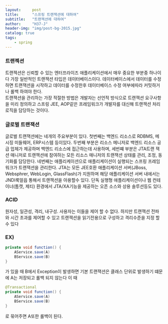 ```yaml
---
layout:     post
title:      "스프링 트랜잭션에 대하여"
subtitle:   "트랜잭션에 대하여"
author:     "H37-J"
header-img: "img/post-bg-2015.jpg"
catalog: true
tags:
    - spring
---
```


### 트랜젝션

트랜젝션은 신뢰할 수 있는 엔터프라이즈 애플리케이션에서 매우 중요한 부분중 하나이다
가장 일반적인 트랜잭션 타입은 데이터베이스이다. 데이터베이스에서 데이터를 수정하면 트랜잭션을 시작하고 데이터를 수정한후 데이터베이스 수정 여부에따라 커밋하거나 롤백 하여야 한다.  
트랜잭션을 관리하는 가장 적절한 방법은 개발자는 선언적 방식으로 트랜잭션 요구사항을 미리 정의하고 스프링 JEE, AOP같은 프레임워크가 개발자를 대신해 트랜잭션 처리 로직을 담당하는 것이다.

### 글로벌 트랜잭션

글로벌 트랜잭션에는 네개의 주요부분이 있다. 첫번째는 백엔드 리소스로 RDBMS, 메시징 미들웨어, ERP시스템 등이있다. 두번째 부분은 리소스 메니저로 백엔드 리소스 공급 업체가 제공하며 백엔드 리소스에 접근하는데 사용하며, 세번쨰 부분은 JTA트랜 잭션 매니저로 트랜잭션에 참여하는 모든 리소스 매니저의 트랜잭션 상태를 관리, 조정, 동기화를 담당한다. 네번째는 애플리케이션으로 애플리케이션이 실행되는 스프링 프레임워크가 트랜잭션을 관리한다. JTA는 모든 JEE호환 애플리케이션 서버(JBoss, Websphrer, WebLogin, GlassFlash)가 지원하며 해당 애플리케이션 서버 내에서는 JNDI룩얼읍 통해서 트랜잭션을 아용할수 있다. 단독 실행형 애플리케이션이나 웹 컨테이너(톰캣, 제티) 환경에서 JTA/XA기능을 제공하는 오픈 소스와 상용 솔루션등도 있다.

### ACID

원자성, 일관성, 격리, 내구성. 사용자는 이들을 제어 할 수 없다. 하지만 트랜잭션 전파와 시간 초과를 제어할 수 있고 트랜잭션을 읽기전용으로 구성하고 격리수준을 지정 할 수 있다

### EX)

```java
private void function() {
    AService.save(A)
    BService.save(B)
}
```

가 있을 때 B에서 Exception이 발생하면 기본 트랜잭션은 클래스 단위로 발생하기 떄문에 A는 저장되고 롤백 되지 않는다
이 때

```java
@Transactional
private void function() {
    AService.save(A)
    BService.save(B)
}
```

로 묶어주면 A또한 롤백이 된다.
